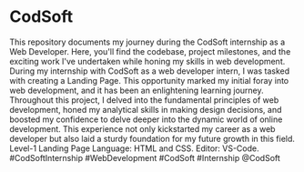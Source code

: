 # CodSoft
This repository documents my journey during the CodSoft internship as a Web Developer. Here, you'll find the codebase, project milestones, and the exciting work I've undertaken while honing my skills in web development.
During my internship with CodSoft as a web developer intern, I was tasked with creating a Landing Page.
This opportunity marked my initial foray into web development, and it has been an enlightening learning journey.
Throughout this project, I delved into the fundamental principles of web development, honed my analytical skills in making design decisions, and boosted my confidence to delve deeper into the dynamic world of online development.
This experience not only kickstarted my career as a web developer but also laid a sturdy foundation for my future growth in this field.
Level-1 Landing Page
Language: HTML and CSS. 
Editor: VS-Code.
#CodSoftInternship #WebDevelopment #CodSoft #Internship @CodSoft
